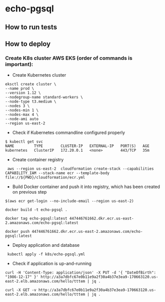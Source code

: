 # echo-pgsql

## How to run tests 


## How to deploy 

### Create K8s cluster AWS EKS (order of commands is important): 

* Create Kubernetes cluster
```$xslt
eksctl create cluster \
--name prod \
--version 1.12 \
--nodegroup-name standard-workers \
--node-type t3.medium \
--nodes 3 \
--nodes-min 1 \
--nodes-max 4 \
--node-ami auto
--region us-east-2
```

* Check if Kubernetes commandline configured properly 
```$xslt
$ kubectl get svc
NAME         TYPE        CLUSTER-IP   EXTERNAL-IP   PORT(S)   AGE
kubernetes   ClusterIP   172.20.0.1   <none>        443/TCP   35m
```

* Create container registry 
```$xslt
 aws --region us-east-2  cloudformation create-stack --capabilities CAPABILITY_IAM --stack-name ecr --template-body file://${PWD}/cloudformation/ecr.yml
```

* Build Docker container and push it into registry, which has been created on previous step
```$xslt
$(aws ecr get-login --no-include-email --region us-east-2)

docker build -t echo-pgsql .

docker tag echo-pgsql:latest 447446761662.dkr.ecr.us-east-2.amazonaws.com/echo-pgsql:latest

docker push 447446761662.dkr.ecr.us-east-2.amazonaws.com/echo-pgsql:latest
```

* Deploy application and database 
```.env
 kubectl apply -f k8s/echo-pgsql.yml 
```

* Check if application is up-and-running 
```.env
curl -H 'Content-Type: application/json' -X PUT -d '{ "DateOfBirth": "1986-12-17" }' http://a3a7dbfc67e0b11e9a2f30a4b37e3ea9-170663120.us-east-2.elb.amazonaws.com/hello/tttem | jq .

curl -X GET -v http://a3a7dbfc67e0b11e9a2f30a4b37e3ea9-170663120.us-east-2.elb.amazonaws.com/hello/tttem | jq .
```
